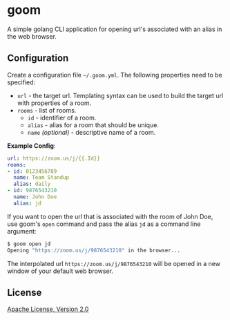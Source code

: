 # goom

A simple golang CLI application for opening url's associated with an alias in
the web browser.

## Configuration

Create a configuration file `~/.goom.yml`. The following properties need to be
specified:

* `url` - the target url. Templating syntax can be used to build the target url
  with properties of a room.
* `rooms` - list of rooms.
  - `id` - identifier of a room.
  - `alias` - alias for a room that should be unique.
  - `name` *(optional)* - descriptive name of a room.

**Example Config**:

```yaml
url: https://zoom.us/j/{{.Id}}
rooms:
- id: 0123456789
  name: Team Standup
  alias: daily
- id: 9876543210
  name: John Doe
  alias: jd
```

If you want to open the url that is associated with the room of John Doe, use
goom's `open` command and pass the alias `jd` as a command line argument:

```sh
$ goom open jd
Opening "https://zoom.us/j/9876543210" in the browser...
```

The interpolated url `https://zoom.us/j/9876543210` will be opened in a new
window of your default web browser.

## License

[Apache License, Version 2.0](LICENSE)
